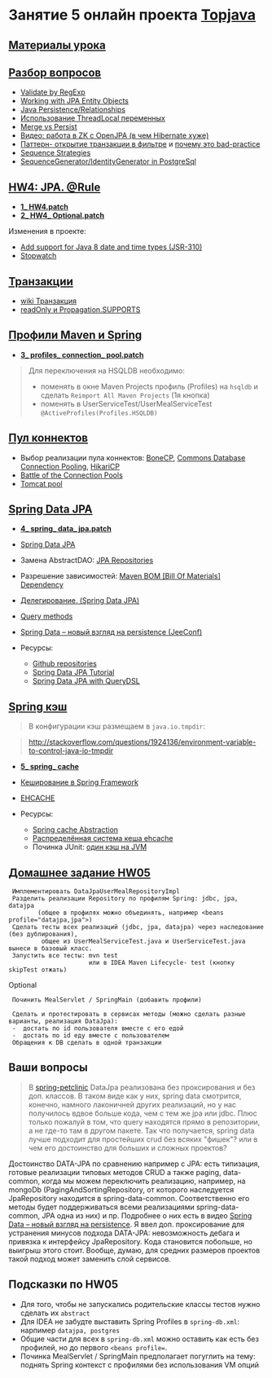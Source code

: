 # Занятие 5 онлайн проекта <a href="https://github.com/JavaWebinar/topjava05">Topjava</a>

## <a href="https://drive.google.com/open?id=0B9Ye2auQ_NsFfmctT3oyNW1qaVhDb2p0bGpyTFVlaUJ2VVpOdVgtWF9KTUFBMWFaR2xVYVE">Материалы урока</a>

## <a href="https://drive.google.com/open?id=0B9Ye2auQ_NsFVFVVUGctMUxxSkE">Разбор вопросов</a>
- <a href="http://stackoverflow.com/questions/8994864/how-would-i-specify-a-hibernate-pattern-annotation-using-a-regular-expression">Validate by RegExp</a>
- <a href="http://www.objectdb.com/java/jpa/persistence/managed#Entity_Object_Life_Cycle">Working with JPA Entity Objects</a>
- <a href="https://en.wikibooks.org/wiki/Java_Persistence/Relationships">Java Persistence/Relationships</a>
- <a href="http://articles.javatalks.ru/articles/17">Использование ThreadLocal переменных</a>
- <a href="http://stackoverflow.com/questions/1069992/jpa-entitymanager-why-use-persist-over-merge">Merge vs Persist</a>
- <a href="http://www.youtube.com/watch?v=1KphwODu1gg">Видео: работа в ZK с OpenJPA (в чем Hibernate хуже)</a>
- <a href="https://developer.jboss.org/wiki/OpenSessionInView">Паттерн- открытие транзакции в фильтре</a> и <a href="http://stackoverflow.com/questions/1103363/why-is-hibernate-open-session-in-view-considered-a-bad-practice">почему это bad-practice</a>
- <a href="https://en.wikibooks.org/wiki/Java_Persistence/Identity_and_Sequencing#Sequence_Strategies">Sequence Strategies</a>
- <a href="http://stackoverflow.com/questions/9470442/why-is-the-hibernate-default-generator-for-postgresql-sequencegenerator-not?lq=1">SequenceGenerator/IdentityGenerator in PostgreSql</a>

## <a href="https://drive.google.com/open?id=0B9Ye2auQ_NsFNFMyMGJCZWE4elk">HW4: JPA. @Rule</a>
-  **<a href="https://drive.google.com/open?id=0B9Ye2auQ_NsFU2QyM1dlQUxXR28">1_ HW4.patch</a>**
-  **<a href="https://drive.google.com/open?id=0B9Ye2auQ_NsFbHZwbTgzQjd3ZG8">2_ HW4_ Optional.patch</a>**

Изменения в проекте:

-  <a href="https://hibernate.atlassian.net/browse/HHH-8844">Add support for Java 8 date and time types (JSR-310)</a>
-  <a href="http://stackoverflow.com/questions/14892125/what-is-the-best-practice-to-determine-the-execution-time-of-the-bussiness-relev#27868954">Stopwatch</a>

## <a href="https://drive.google.com/open?id=0B9Ye2auQ_NsFZENCVEhDMkZiV00">Транзакции</a>
-  <a href="https://ru.wikipedia.org/wiki/Транзакция_(информатика)">wiki Транзакция</a>
-  <a href="https://jira.spring.io/browse/DATAJPA-601">readOnly и Propagation.SUPPORTS</a>

## <a href="https://drive.google.com/open?id=0B9Ye2auQ_NsFNW0yVWhXcGNPU2M">Профили Maven и Spring</a>
-  **<a href="https://drive.google.com/open?id=0B9Ye2auQ_NsFcGw0a19PdVJSbG8">3_ profiles_ connection_ pool.patch</a>**

 > Для переключения на HSQLDB необходимо:
 >  - поменять в окне Maven Projects профиль (Profiles) на `hsqldb` и сделать `Reimport All Maven Projects` (1я кнопка)
 >  - поменять в UserServiceTest/UserMealServiceTest `@ActiveProfiles(Profiles.HSQLDB)`

## <a href="https://drive.google.com/open?id=0B9Ye2auQ_NsFTWJOdHduOWtNcTA">Пул коннектов</a>

-  Выбор реализации пула коннектов: <a href="http://jolbox.com/">BoneCP</a>, <a href="http://commons-dbcp.apache.org">Commons Database Connection Pooling</a>, <a href="https://github.com/brettwooldridge/HikariCP">HikariCP</a>
-  <a href="http://blog.trustiv.co.uk/2014/06/battle-connection-pools">Battle of the Connection Pools</a>
-  <a href="http://blog.ippon.fr/2013/03/13/improving-the-performance-of-the-spring-petclinic-sample-application-part-3-of-5">Tomcat pool</a>

## <a href="https://drive.google.com/open?id=0B9Ye2auQ_NsFYVdyMFYxRUR6bWM">Spring Data JPA</a>
- **<a href="https://drive.google.com/open?id=0B9Ye2auQ_NsFRHNMaXNKNkRQb3M">4_ spring_ data_ jpa.patch</a>**

-  <a class="anchor" id="datajpa"></a><a href="http://projects.spring.io/spring-data-jpa/">Spring Data JPA</a>
-  Замена AbstractDAO: <a href="http://docs.spring.io/spring-data/jpa/docs/current/reference/html/#jpa.repositories">JPA Repositories</a>
-  Разрешение зависимостей: <a href="http://howtodoinjava.com/2014/02/18/maven-bom-bill-of-materials-dependency/">Maven BOM [Bill Of Materials] Dependency</a>
-  <a href="http://habrahabr.ru/post/232381/">Делегирование. (Spring Data JPA)</a>
-  <a href="http://docs.spring.io/spring-data/jpa/docs/current/reference/html/#jpa.query-methods.query-creation">Query methods</a>
-  <a href="http://jeeconf.com/archive/jeeconf-2013/materials/spring-data/">Spring Data – новый взгляд на persistence (JeeConf)</a>
    
-  Ресурсы:
   -  <a href="https://github.com/spring-projects?query=spring-data">Github repositories</a></li>
   -  <a href="http://www.petrikainulainen.net/spring-data-jpa-tutorial">Spring Data JPA Tutorial</a></li>
   -  <a href="https://blog.42.nl/articles/spring-data-jpa-with-querydsl-repositories-made-easy/">Spring Data JPA with QueryDSL</a></li>

## <a href="https://drive.google.com/open?id=0B9Ye2auQ_NsFajd2Y2RLQVVJWUU">Spring кэш</a>
> В конфигурации кэш размещаем в `java.io.tmpdir`:

> http://stackoverflow.com/questions/1924136/environment-variable-to-control-java-io-tmpdir  

-  **<a href="https://drive.google.com/open?id=0B9Ye2auQ_NsFbWlHeWNlZ0w5OTQ">5_ spring_ cache</a>**

-  <a href="http://habrahabr.ru/post/113945/">Кеширование в Spring Framework</a>
-  <a href="http://www.ehcache.org/">EHCACHE</a>

-  Ресурсы:
   -  <a href="http://docs.spring.io/spring-framework/docs/current/spring-framework-reference/html/cache.html">Spring cache Abstraction</a>
   -  <a href="http://habrahabr.ru/post/25140/">Распределённая система кеша ehcache</a>
   -  Починка JUnit: <a href="http://stackoverflow.com/questions/10013288/another-unnamed-cachemanager-already-exists-in-the-same-vm-ehcache-2-5">один кэш на JVM</a>

## <a href="https://drive.google.com/open?id=0B9Ye2auQ_NsFZFdWWFdwams0eGM">Домашнее задание HW05</a>
     Имплементировать DataJpaUserMealRepositoryImpl 
     Разделить реализации Repository по профилям Spring: jdbc, jpa, datajpa 
            (общее в профилях можно объединять, например <beans profile="datajpa,jpa">)
     Сделать тесты всех реализаций (jdbc, jpa, datajpa) через наследование (без дублирования),
             общее из UserMealServiceTest.java и UserServiceTest.java вынеси в базовый класс.
     Запустить все тесты: mvn test
                          или в IDEA Maven Lifecycle- test (кнопку skipTest отжать)

Optional     
     
     Починить MealServlet / SpringMain (добавить профили)

     Сделать и протестировать в сервисах методы (можно сделать разные варианты, реализация DataJpa):
     -  достать по id пользователя вместе с его едой
     -  достать по id еду вместе с пользователем
     Обращения к DB сделать в одной транзакции

## Ваши вопросы
> В <a href="https://github.com/spring-projects/spring-petclinic/tree/master/src/main/java/org/springframework/samples/petclinic/repository/springdatajpa">spring-petclinic</a> DataJpa реализована без проксирования и без доп. классов. В таком виде как у них, spring data смотрится, конечно, намного лаконичней других реализаций, но у нас получилось  вдвое больше кода, чем с тем же jpa или jdbc. Плюс только пожалуй в том, что query находятся прямо в репозитории, а  не где-то там в другом пакете. Так что получается, spring data лучше подходит для простейших crud без всяких "фишек"? или в чем его достоинство для больших и сложных проектов?

Достоинство DATA-JPA по сравнению например с JPA: есть типизация, готовые реализации типовых методов CRUD а также paging, data-common, когда мы можем переключить реализацию, например, на mongoDb (PagingAndSortingRepository, от которого наследуется JpaRepository находится в spring-data-common. Соответственно его методы будет поддерживаться всеми реализациями spring-data-common, JPA одна из них) и пр. Подробнее о них есть в видео <a href="http://jeeconf.com/archive/jeeconf-2013/materials/spring-data/">Spring Data – новый взгляд на persistence</a>.
Я ввел доп. проксирование для устранения минусов подхода DATA-JPA: невозможность дебага и привязка к интерфейсу JpaRepository.
Кода становится побольше, но выигрыш этого стоит. Вообще, думаю, для средних размеров проектов такой подход может заменить слой сервисов.

## Подсказки по HW05
- Для того, чтобы не запускались родительские классы тестов нужно сделать их `abstract`
- Для IDEA не забудте выставить Spring Profiles в `spring-db.xml`: нарпимер `datajpa, postgres`
- Общие части для всех в `spring-db.xml` можно оставить как есть без профилей, но до первого `<beans profile=`.
- Починка MealServlet / SpringMain предполагает погуглить на тему: поднять Spring контекст с профилями без использования VM опций

